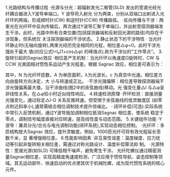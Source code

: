 1.光路结构与传播过程
·光源与分光：超辐射发光二极管(SLD) 发出的宽谱光经光纤耦合器进入Y波导单端口。Y 波导将入射光 分为两束，分别从双端口出射进入光纤环的两端，形成顺时针(CW)  和逆时针(CCW)  传播路径。
·反向传播与干涉：两束光在光纤环中反向传输后，再次通过Y波导汇聚于单端口，并出射至探测器端发 生干涉。此时，光路中所有合束位置(包括探测器端和反射回光源的路径)均存在干涉现象，但系统仅 关注探测器端的干涉状态。
2.静止状态下的干涉特性
· 当光纤环静止时(无轴向旋转),两束光经历完全相同的光程，相位差△φ=0。此时干涉光强处于最大 值(对应公式I=I₀(1+cos△φ)              的峰值点),称为干涉仪的“工作零点”。
3.旋转引起的Sagnac效应
·相位差产生机制：当光纤环以角速度Ω旋转时，CW 与CCW 光束因相对惯性系运动产生光程差。根据
Sagnac 效应，相位差可表示为：

其中，N 为光纤环匝数，A 为单匝面积，λ为光波长，c 为真空中光速。相位差方向由旋转方向决定，大 小与转速成正比。
·干涉光强偏移：相位差导致探测器端干涉光强偏离最大值，沿干涉曲线(图2中的余弦曲线)移动。光 强变化量△I  与△φ呈非线性关系，在△φ较小时近似线性响应。
4.转速检测原理
·开环检测：直接测量光强变化，通过标定△I-Ω      关系反推转速。但受限于余弦曲线的低灵敏度区 (如零点附近斜率小),通常需结合相位调制技术提升信噪比。
· 闭环补偿(可选):实际系统中常引入反馈机制，通过Y波导施加调制相位抵消Sagnac 相位差，使系统 稳定于零点，调制信号幅度直接对应转速，提高线性度与动态范围。
5.关键组件功能
·Y 波导：兼具分光/合光与电光调制功能(闭环系统),实现动态相位控制。
·光纤环：多匝结构放大Sagnac 效应，提升灵敏度。例如，1000匝光纤可将有效光程延长至数千米，显 著增强相位差。
6.性能影响因素
·非互易性误差：温度梯度、应力扰动等引起非旋转相关相位差，需通过对称光路设计、温度补偿算法抑 制。
·光源特性：宽谱光源(如SLD) 可降低相干噪声，避免寄生干涉。
光纤陀螺仪通过精密测量Sagnac相位差，实现高精度角速度检测，广泛应用于惯性导航、姿态控制等领 域。其无运动部件、快速启动的优点使其优于机械陀螺，成为现代惯性系统的核心元件。
